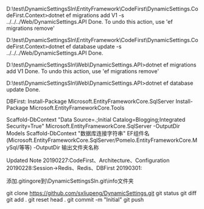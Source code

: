 D:\test\DynamicSettingsSln\EntityFramework\CodeFirst\DynamicSettings.CodeFirst.Context>dotnet ef migrations add V1 -s ../../../Web/DynamicSettings.API
Done. To undo this action, use 'ef migrations remove'

D:\test\DynamicSettingsSln\EntityFramework\CodeFirst\DynamicSettings.CodeFirst.Context>dotnet ef database update -s ../../../Web/DynamicSettings.API
Done.


D:\test\DynamicSettingsSln\Web\DynamicSettings.API>dotnet ef migrations add V1
Done. To undo this action, use 'ef migrations remove'

D:\test\DynamicSettingsSln\Web\DynamicSettings.API>dotnet ef database update
Done.


DBFirst:
Install-Package Microsoft.EntityFrameworkCore.SqlServer
Install-Package Microsoft.EntityFrameworkCore.Tools

Scaffold-DbContext "Data Source=.;Initial Catalog=Blogging;Integrated Security=True" Microsoft.EntityFrameworkCore.SqlServer -OutputDir Models
Scaffold-DbContext "数据库连接字符串" EF组件名(Microsoft.EntityFrameworkCore.SqlServer/Pomelo.EntityFrameworkCore.MySql/等等) -OutputDir 输出文件夹名称



Updated Note
20190227:CodeFirst、Architecture、Configuration
20190228:Session->Redis、Redis、DBFirst
20190301:


添加.gitingore到\DynamicSettingsSln\.git\info文件夹

git clone https://github.com/sxliupeng/DynamicSettings.git
git status
git diff
git add .
git reset head .
git commit -m "Initial"
git push



